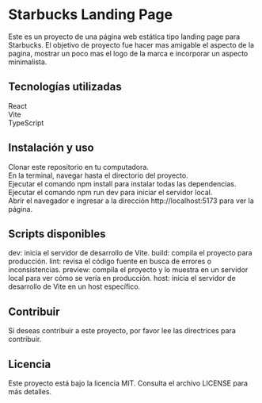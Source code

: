 # Starbucks Landing Page
Este es un proyecto de una página web estática tipo landing page para Starbucks. El objetivo de proyecto fue hacer mas amigable el aspecto de la pagina, mostrar un poco mas el logo de la marca e incorporar un aspecto minimalista.

## Tecnologías utilizadas
React <br/>
Vite <br/>
TypeScript <br/>
## Instalación y uso <br/>
Clonar este repositorio en tu computadora.<br/>
En la terminal, navegar hasta el directorio del proyecto.<br/>
Ejecutar el comando npm install para instalar todas las dependencias.<br/>
Ejecutar el comando npm run dev para iniciar el servidor local.<br/>
Abrir el navegador e ingresar a la dirección http://localhost:5173 para ver la página.<br/>
## Scripts disponibles<br/>
dev: inicia el servidor de desarrollo de Vite.
build: compila el proyecto para producción.
lint: revisa el código fuente en busca de errores o inconsistencias.
preview: compila el proyecto y lo muestra en un servidor local para ver cómo se vería en producción.
host: inicia el servidor de desarrollo de Vite en un host específico.<br/>
## Contribuir
Si deseas contribuir a este proyecto, por favor lee las directrices para contribuir.
<br/>
## Licencia
Este proyecto está bajo la licencia MIT. Consulta el archivo LICENSE para más detalles.
